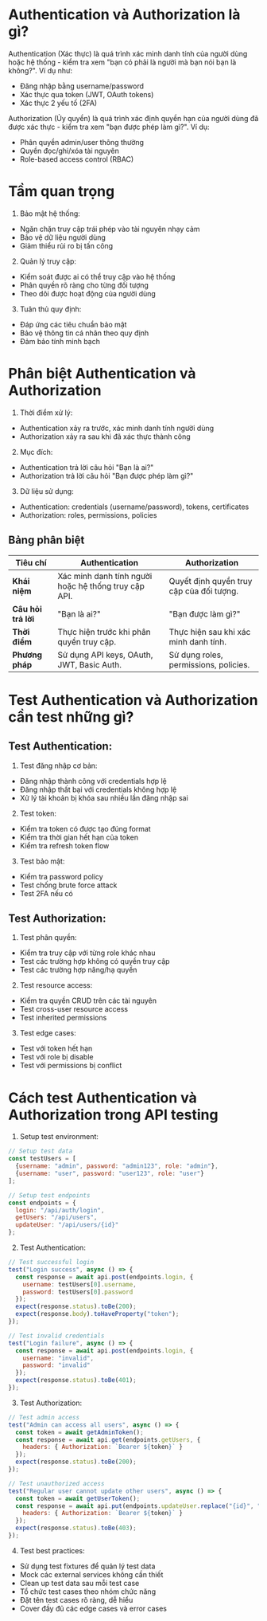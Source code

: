 # Authentication và Authorization là gì?
Authentication (Xác thực) là quá trình xác minh danh tính của người dùng hoặc hệ thống - kiểm tra xem "bạn có phải là người mà bạn nói bạn là không?". Ví dụ như:
- Đăng nhập bằng username/password 
- Xác thực qua token (JWT, OAuth tokens)
- Xác thực 2 yếu tố (2FA)

Authorization (Ủy quyền) là quá trình xác định quyền hạn của người dùng đã được xác thực - kiểm tra xem "bạn được phép làm gì?". Ví dụ:
- Phân quyền admin/user thông thường
- Quyền đọc/ghi/xóa tài nguyên
- Role-based access control (RBAC)

# Tầm quan trọng
1. Bảo mật hệ thống:
- Ngăn chặn truy cập trái phép vào tài nguyên nhạy cảm
- Bảo vệ dữ liệu người dùng
- Giảm thiểu rủi ro bị tấn công

2. Quản lý truy cập:
- Kiểm soát được ai có thể truy cập vào hệ thống
- Phân quyền rõ ràng cho từng đối tượng
- Theo dõi được hoạt động của người dùng

3. Tuân thủ quy định:
- Đáp ứng các tiêu chuẩn bảo mật
- Bảo vệ thông tin cá nhân theo quy định
- Đảm bảo tính minh bạch

# Phân biệt Authentication và Authorization
1. Thời điểm xử lý:
- Authentication xảy ra trước, xác minh danh tính người dùng
- Authorization xảy ra sau khi đã xác thực thành công

2. Mục đích:
- Authentication trả lời câu hỏi "Bạn là ai?"
- Authorization trả lời câu hỏi "Bạn được phép làm gì?"

3. Dữ liệu sử dụng:
- Authentication: credentials (username/password), tokens, certificates
- Authorization: roles, permissions, policies

## Bảng phân biệt

| **Tiêu chí**          | **Authentication**                                     | **Authorization**                                   |
|--------------------------|-------------------------------------------------------|---------------------------------------------------|
| **Khái niệm**          | Xác minh danh tính người hoặc hệ thống truy cập API. | Quyết định quyền truy cập của đối tượng. |
| **Câu hỏi trả lời** | "Bạn là ai?"                                        | "Bạn được làm gì?"                                  |
| **Thời điểm**         | Thực hiện trước khi phân quyền truy cập.            | Thực hiện sau khi xác minh danh tính.       |
| **Phương pháp**        | Sử dụng API keys, OAuth, JWT, Basic Auth.         | Sử dụng roles, permissions, policies.       |


# Test Authentication và Authorization cần test những gì?

## Test Authentication:

1. Test đăng nhập cơ bản:
- Đăng nhập thành công với credentials hợp lệ
- Đăng nhập thất bại với credentials không hợp lệ
- Xử lý tài khoản bị khóa sau nhiều lần đăng nhập sai

2. Test token:
- Kiểm tra token có được tạo đúng format
- Kiểm tra thời gian hết hạn của token
- Kiểm tra refresh token flow

3. Test bảo mật:
- Kiểm tra password policy
- Test chống brute force attack
- Test 2FA nếu có

## Test Authorization:

1. Test phân quyền:
- Kiểm tra truy cập với từng role khác nhau
- Test các trường hợp không có quyền truy cập
- Test các trường hợp nâng/hạ quyền

2. Test resource access:
- Kiểm tra quyền CRUD trên các tài nguyên
- Test cross-user resource access
- Test inherited permissions

3. Test edge cases:
- Test với token hết hạn
- Test với role bị disable
- Test với permissions bị conflict

# Cách test Authentication và Authorization trong API testing

1. Setup test environment:
```javascript
// Setup test data
const testUsers = [
  {username: "admin", password: "admin123", role: "admin"},
  {username: "user", password: "user123", role: "user"}
];

// Setup test endpoints
const endpoints = {
  login: "/api/auth/login",
  getUsers: "/api/users",
  updateUser: "/api/users/{id}"
};
```

2. Test Authentication:
```javascript
// Test successful login
test("Login success", async () => {
  const response = await api.post(endpoints.login, {
    username: testUsers[0].username,
    password: testUsers[0].password
  });
  expect(response.status).toBe(200);
  expect(response.body).toHaveProperty("token");
});

// Test invalid credentials
test("Login failure", async () => {
  const response = await api.post(endpoints.login, {
    username: "invalid",
    password: "invalid"
  });
  expect(response.status).toBe(401);
});
```

3. Test Authorization:
```javascript
// Test admin access
test("Admin can access all users", async () => {
  const token = await getAdminToken();
  const response = await api.get(endpoints.getUsers, {
    headers: { Authorization: `Bearer ${token}` }
  });
  expect(response.status).toBe(200);
});

// Test unauthorized access
test("Regular user cannot update other users", async () => {
  const token = await getUserToken();
  const response = await api.put(endpoints.updateUser.replace("{id}", "123"), {
    headers: { Authorization: `Bearer ${token}` }
  });
  expect(response.status).toBe(403);
});
```

4. Test best practices:
- Sử dụng test fixtures để quản lý test data
- Mock các external services không cần thiết
- Clean up test data sau mỗi test case
- Tổ chức test cases theo nhóm chức năng
- Đặt tên test cases rõ ràng, dễ hiểu
- Cover đầy đủ các edge cases và error cases